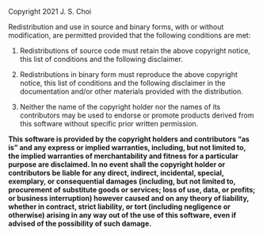 Copyright 2021 J. S. Choi

Redistribution and use in source and binary forms,
with or without modification, are permitted
provided that the following conditions are met:

1. Redistributions of source code must retain the above copyright notice,
   this list of conditions and the following disclaimer.

2. Redistributions in binary form must reproduce the above copyright notice,
   this list of conditions and the following disclaimer in the documentation
   and/or other materials provided with the distribution.

3. Neither the name of the copyright holder nor the names of its contributors
   may be used to endorse or promote products derived from this software
   without specific prior written permission.

**This software is provided by the copyright holders and contributors “as is”
and any express or implied warranties, including, but not limited to,
the implied warranties of merchantability and fitness for a particular purpose
are disclaimed.
In no event shall the copyright holder or contributors be liable
for any direct, indirect, incidental, special, exemplary, or consequential damages
(including, but not limited to, procurement of substitute goods or services;
loss of use, data, or profits; or business interruption)
however caused and on any theory of liability,
whether in contract, strict liability, or tort (including negligence or otherwise)
arising in any way out of the use of this software,
even if advised of the possibility of such damage.**
